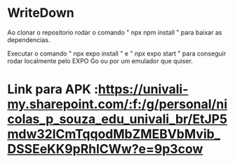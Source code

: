 # WriteDown

Ao clonar o repositorio rodar o comando " npx npm install " para baixar as dependencias.

Executar o comando " npx expo install " e " npx expo start "  para conseguir rodar localmente pelo EXPO Go ou por um emulador que quiser.

# Link para APK :https://univali-my.sharepoint.com/:f:/g/personal/nicolas_p_souza_edu_univali_br/EtJP5mdw32lCmTqqodMbZMEBVbMvib_DSSEeKK9pRhlCWw?e=9p3cow

